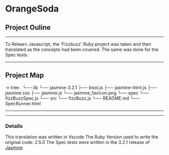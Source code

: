 # OrangeSoda

## Project Ouline
---

To Relearn Javascript, the 'Fizzbuzz' Ruby project was taken and then translated as the concepts had been covered.
The same was done for the Spec tests.

---

## Project Map

→ tree
.
└── lib
    └── jasmine-3.2.1
        ├── boot.js
        ├── jasmine-html.js
        ├── jasmine.css
        ├── jasmine.js
        └── jasmine_favicon.png
└── spec
    └── fizzBuzzSpec.js
└── src
    └── fizzBuzz.js
└── README.md
└── SpecRunner.html

---
---

### Details

This translation was written in Vscode
The Ruby Version used to write the original code: 2.5.0
The Spec tests were written in the 3.2.1 release of [Jasmine](https://github.com/Jasmine/jasmine)